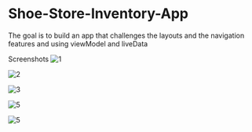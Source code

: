 # Shoe-Store-Inventory-App
The goal is to build an app that challenges the layouts and the navigation features and using viewModel and liveData

Screenshots
![1](https://user-images.githubusercontent.com/62807830/180287735-b0430ea1-129d-42b5-9dec-926b3af4e84d.png)

![2](https://user-images.githubusercontent.com/62807830/180287748-55b4ee83-88a5-4971-b21c-d8dec686e6e0.png)

![3](https://user-images.githubusercontent.com/62807830/180287764-4589fead-aa34-4b63-8505-941bddc2732a.png)

![5](https://user-images.githubusercontent.com/62807830/180287769-a3a07ec8-e5f3-4bfd-9eb2-a75a70d09e52.png)

![5](https://user-images.githubusercontent.com/62807830/180287774-cf97a858-8be3-41e5-b20e-951d5fd2dbcb.png)
